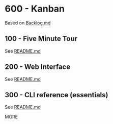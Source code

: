 # 600 - Kanban

Based on [Backlog.md](https://github.com/MrLesk/Backlog.md)

## 100 - Five Minute Tour

See [README.md](./100/README.md)

## 200 - Web Interface

See [README.md](./200/README.md)

## 300 - CLI reference (essentials)

See [README.md](./300/README.md)

MORE
